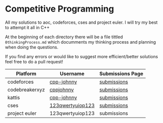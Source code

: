# Competitive Programming

All my solutions to aoc, codeforces, cses and project euler. I will try my best to attempt it all in C++

At the beginning of each directory there will be a file tittled `0thinkingProcess.md` which documments my thinking process and planning when doing the questions. 

If you find any errors or would like to suggest more efficient/better solutions feel free to do a pull request!


| Platform | Username | Submissions Page |
|---|---|---|
| codeforces | [cpp-johnny](https://codeforces.com/profile/cpp-johnny) | [submissions](https://codeforces.com/submissions/cpp-johnny) |
| codebreakerxyz | [cppjohnny](https://codebreaker.xyz/profile/cppjohnny) | [submissions](https://codebreaker.xyz/submissions?username=cppjohnny) |
| kattis | [cpp-johnny](https://open.kattis.com/users/cpp-johnny) | [submissions](https://open.kattis.com/users/cpp-johnny?tab=problems) |
| cses | [123qwertyuiop123](https://cses.fi/user/350608) |  [submissions](https://cses.fi/problemset/user/350608) |
| project euler | 123qwertyuiop123 | submissions |

